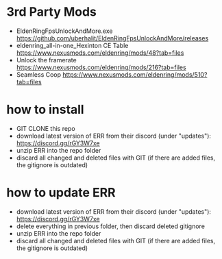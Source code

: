 # 3rd Party Mods

- EldenRingFpsUnlockAndMore.exe https://github.com/uberhalit/EldenRingFpsUnlockAndMore/releases
- eldenring_all-in-one_Hexinton CE Table https://www.nexusmods.com/eldenring/mods/48?tab=files
- Unlock the framerate https://www.nexusmods.com/eldenring/mods/216?tab=files
- Seamless Coop https://www.nexusmods.com/eldenring/mods/510?tab=files

# how to install

- GIT CLONE this repo
- download latest version of ERR from their discord (under "updates"): https://discord.gg/rGY3W7xe
- unzip ERR into the repo folder
- discard all changed and deleted files with GIT (if there are added files, the gitignore is outdated)

# how to update ERR

- download latest version of ERR from their discord (under "updates"): https://discord.gg/rGY3W7xe
- delete everything in previous folder, then discard deleted gitignore
- unzip ERR into the repo folder
- discard all changed and deleted files with GIT (if there are added files, the gitignore is outdated)
